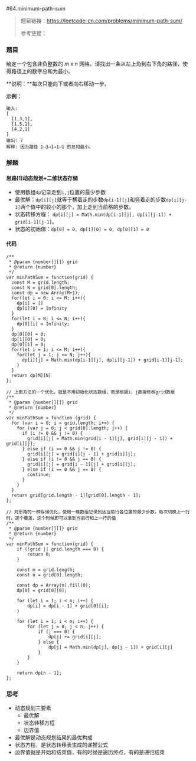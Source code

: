 #64.minimum-path-sum

> 题目链接：https://leetcode-cn.com/problems/minimum-path-sum/
>
> 参考链接：

### 题目

给定一个包含非负整数的 *m* x *n* 网格，请找出一条从左上角到右下角的路径，使得路径上的数字总和为最小。

**说明：**每次只能向下或者向右移动一步。

**示例：**

```
输入:
[
  [1,3,1],
  [1,5,1],
  [4,2,1]
]
输出: 7
解释: 因为路径 1→3→1→1→1 的总和最小。
```



### 解题

#### 思路[1]动态规划+二维状态存储

* 使用数组`dp`记录走到`i,j`位置的最少步数
* 最优解：`dp[i][j]`就等于横着走的步数`dp[i-1][j]`和竖着走的步数`dp[i][j-1]`两个值中的较小的那个，加上走到当前格的步数。
* 状态转移方程： `dp[i][j] = Math.min(dp[i-1][j], dp[i][j-1]) + grid[i-1][j-1]`。
* 状态的初始值：`dp[0] = 0, dp[1][0] = 0, dp[0][1] = 0`

#### 代码

```
/**
 * @param {number[][]} grid
 * @return {number}
 */
var minPathSum = function(grid) {
  const M = grid.length;
  const N = grid[0].length;
  const dp = new Array(M+1);
  for(let i = 0; i <= M; i++){
    dp[i] = []
    dp[i][0] = Infinity
  }
  for(let i = 0; i <= N; i++){
    dp[0][i] = Infinity;
  }
  dp[0][0] = 0;
  dp[1][0] = 0;
  dp[0][1] = 0;
  for(let i = 1; i <= M; i++){
    for(let j = 1; j <= N; j++){
      dp[i][j] = Math.min(dp[i-1][j], dp[i][j-1]) + grid[i-1][j-1];
    }
  }
  return dp[M][N]
};

// 上面方法的一个优化，就是不用初始化状态数组，而是根据i，j直接修改grid数组
/**
 * @param {number[][]} grid
 * @return {number}
 */
var minPathSum = function (grid) {
  for (var i = 0; i < grid.length; i++) {
    for (var j = 0; j < grid[0].length; j++) {
      if (i != 0 && j != 0) {
        grid[i][j] = Math.min(grid[i - 1][j], grid[i][j - 1]) + grid[i][j];
      } else if (i == 0 && j != 0) {
        grid[i][j] = grid[i][j - 1] + grid[i][j];
      } else if (i != 0 && j == 0) {
        grid[i][j] = grid[i - 1][j] + grid[i][j];
      } else if (i == 0 && j == 0) {
        continue;
      }
    }
  }
  return grid[grid.length - 1][grid[0].length - 1];
};

// 对思路的一种存储优化，使用一维数组记录到达当前行各位置的最少步数，每次切换上一行时，逐个覆盖，这个时候即可以拿到当前行和上一行的值
/**
 * @param {number[][]} grid
 * @return {number}
 */
var minPathSum = function(grid) {
    if (!grid || grid.length === 0) {
        return 0;
    }

    const m = grid.length;
    const n = grid[0].length;
    
    const dp = Array(n).fill(0);
    dp[0] = grid[0][0];

    for (let i = 1; i < n; i++) {
        dp[i] = dp[i - 1] + grid[0][i];
    }

    for (let i = 1; i < m; i++) {
        for (let j = 0; j < n; j++) {
            if (j === 0) {
                dp[j] += grid[i][j];
            } else {
                dp[j] = Math.min(dp[j], dp[j - 1]) + grid[i][j]
            }
        }
    }

    return dp[n - 1];
};
```



### 思考

* 动态规划三要素
  * 最优解
  * 状态转移方程
  * 边界值
* 最优解是动态规划结果的最优构成
* 状态方程，是状态转移表生成的递推公式
* 边界值就是开始和结束值，有的时候是遍历终点，有的是递归结束